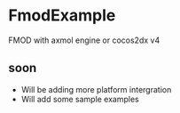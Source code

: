 # FmodExample
FMOD with axmol engine or cocos2dx v4

## soon
- Will be adding more platform intergration
- Will add some sample examples
